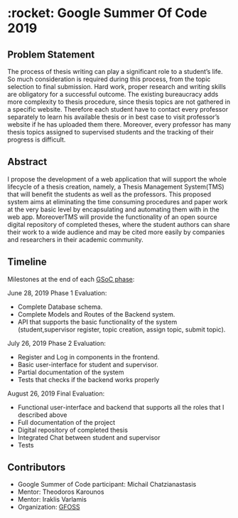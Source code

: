  <h1> :rocket: Google Summer Of Code 2019 </h1>

<h2> Problem Statement </h2>
 The process of thesis writing can play a significant role to a student’s life. So much consideration is required during this process, from the topic selection to final submission. Hard work, proper research and writing skills are obligatory for a successful outcome. The existing bureaucracy adds more complexity to thesis procedure, since thesis topics are not gathered in a specific website. Therefore each student have to contact every professor separately to learn his available thesis or in best case to visit professor’s website if he has uploaded them there. Moreover, every professor has many thesis topics assigned to supervised students and the tracking of their progress is difficult.

<h2> Abstract </h2>
 I propose the development of a web application that will support the whole lifecycle of a thesis creation, namely, a Thesis Management System(TMS) that will benefit the students as well as the professors. This proposed system aims at eliminating the time consuming procedures and paper work at the very basic level by encapsulating and automating them with in the web app. MoreoverTMS will provide the functionality of an open source digital repository of completed theses, where the student authors can share their work to a wide audience and may be cited more easily by companies and researchers in their academic community.


<h2> Timeline </h2>

 Milestones at the end of each [GSoC phase](https://developers.google.com/open-source/gsoc/timeline):

June 28, 2019 Phase 1 Evaluation:  
- Complete Database schema.
- Complete Models and Routes of the Backend system.
- API that supports the basic functionality of the system (student,supervisor register, topic creation, assign topic, submit topic).

July 26, 2019 Phase 2 Evaluation:
- Register and Log in components in the frontend.
- Basic user-interface for student and supervisor.
- Partial documentation of the system
- Tests that checks if the backend works properly

August 26, 2019 Final Evaluation:
- Functional user-interface and backend that supports all the roles that I described above
- Full documentation of the project
- Digital repository of completed thesis
- Integrated Chat between student and supervisor
- Tests


<h2> Contributors </h2>
 
 - Google Summer of Code participant: Michail Chatzianastasis
 - Mentor: Theodoros Karounos
 - Mentor: Iraklis Varlamis
 - Organization: [GFOSS](https://gfoss.eu/)



